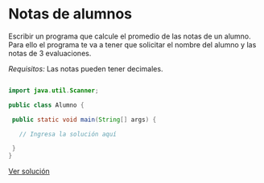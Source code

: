 # Notas de alumnos

Escribir un programa que calcule el promedio de las notas de un alumno.
Para ello el programa te va a tener que solicitar el nombre del alumno y las notas de 3 evaluaciones.

*Requisitos:* Las notas pueden tener decimales.

```java

import java.util.Scanner;

public class Alumno {

 public static void main(String[] args) {

   // Ingresa la solución aquí

 }
}

```

[Ver solución](../soluciones/nivel-1/notas-alumnos.java)
